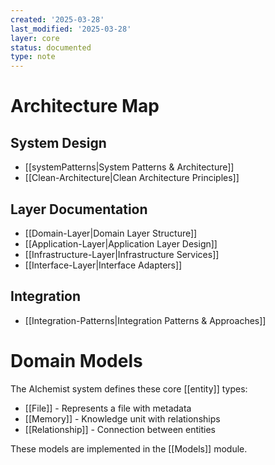 ```yaml
---
created: '2025-03-28'
last_modified: '2025-03-28'
layer: core
status: documented
type: note
---
```


# Architecture Map

## System Design
- [[systemPatterns|System Patterns & Architecture]]
- [[Clean-Architecture|Clean Architecture Principles]]

## Layer Documentation
- [[Domain-Layer|Domain Layer Structure]]
- [[Application-Layer|Application Layer Design]]
- [[Infrastructure-Layer|Infrastructure Services]]
- [[Interface-Layer|Interface Adapters]]

## Integration
- [[Integration-Patterns|Integration Patterns & Approaches]]

# Domain Models

The AIchemist system defines these core [[entity]] types:

- [[File]] - Represents a file with metadata
- [[Memory]] - Knowledge unit with relationships
- [[Relationship]] - Connection between entities

These models are implemented in the [[Models]] module.
